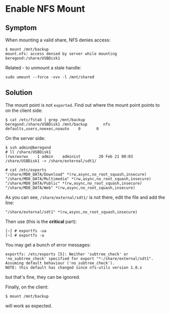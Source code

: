 # Enable NFS Mount


## Symptom


When mounting a valid share, NFS denies access:

    $ mount /mnt/backup
    mount.nfs: access denied by server while mounting beregond:/share/USBDisk1

Related - to unmount a stale handle:

    sudo umount --force -vvv -l /mnt/shared

## Solution

The mount point is not `exported`.
Find out where the mount point points to on the client side:

    $ cat /etc/fstab | grep /mnt/backup
    beregond:/share/USBDisk1 /mnt/backup       nfs    defaults,users,noexec,noauto    0       0

On the server side:

    $ ssh admin@beregond
    # ll /share/USBDisk1
    lrwxrwxrwx    1 admin    administ        20 Feb 21 00:03 /share/USBDisk1 -> /share/external/sdt1/

    # cat /etc/exports
    "/share/MD0_DATA/Download" *(rw,async,no_root_squash,insecure)
    "/share/MD0_DATA/Multimedia" *(rw,async,no_root_squash,insecure)
    "/share/MD0_DATA/Public" *(rw,async,no_root_squash,insecure)
    "/share/MD0_DATA/Web" *(rw,async,no_root_squash,insecure)

As you can see, `/share/external/sdt1/` is not there, edit the file and add the line:

    "/share/external/sdt1" *(rw,async,no_root_squash,insecure)

Then use (this is the **critical** part):

    [~] # exportfs -ua
    [~] # exportfs -a

You may get a bunch of error messages:

    exportfs: /etc/exports [5]: Neither 'subtree_check' or 'no_subtree_check' specified for export "*:/share/external/sdt1".
    Assuming default behaviour ('no_subtree_check').
    NOTE: this default has changed since nfs-utils version 1.0.x

but that's fine, they can be ignored.

Finally, on the client:

    $ mount /mnt/backup

will work as expected.
